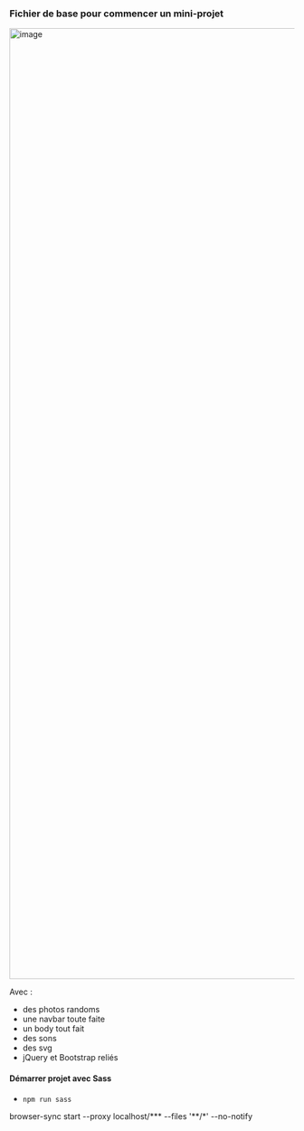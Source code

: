 ### Fichier de base pour commencer un mini-projet 
<img width="1680" alt="image" src="https://user-images.githubusercontent.com/24893051/165768821-74d06b98-17e9-43a1-b508-2e45e988d0ea.png">

Avec : 
* des photos randoms
* une navbar toute faite
* un body tout fait
* des sons
* des svg
* jQuery et Bootstrap reliés

#### Démarrer projet avec Sass 
* `npm run sass`

browser-sync start --proxy localhost/***  --files '**/*' --no-notify
